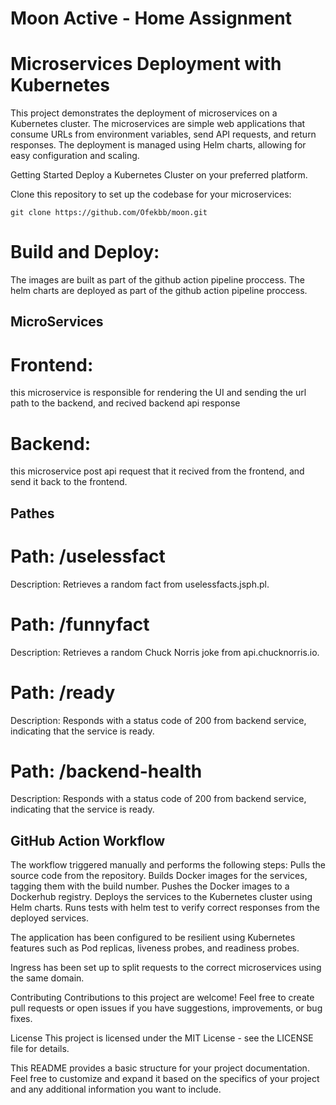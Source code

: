 # Moon Active - Home Assignment
# Microservices Deployment with Kubernetes
This project demonstrates the deployment of microservices on a Kubernetes cluster. The microservices are simple web applications that consume URLs from environment variables, send API requests, and return responses. The deployment is managed using Helm charts, allowing for easy configuration and scaling.

Getting Started
Deploy a Kubernetes Cluster on your preferred platform.

Clone this repository to set up the codebase for your microservices:
```
git clone https://github.com/Ofekbb/moon.git
```

# Build and Deploy:
The images are built as part of the github action pipeline proccess.
The helm charts are deployed as part of the github action pipeline proccess.

## MicroServices 
# Frontend: 
this microservice is responsible for rendering the UI and sending the url path to the backend,
and recived backend api response  

# Backend:
this microservice post api request that it recived from the frontend, and send it back to the frontend.

## Pathes
# Path: /uselessfact
Description: Retrieves a random fact from uselessfacts.jsph.pl.

# Path: /funnyfact
Description: Retrieves a random Chuck Norris joke from api.chucknorris.io.

# Path: /ready
Description: Responds with a status code of 200 from backend service, indicating that the service is ready.

# Path: /backend-health
Description: Responds with a status code of 200 from backend service, indicating that the service is ready.


## GitHub Action Workflow
The workflow triggered manually and performs the following steps:
Pulls the source code from the repository.
Builds Docker images for the services, tagging them with the build number.
Pushes the Docker images to a Dockerhub registry.
Deploys the services to the Kubernetes cluster using Helm charts.
Runs tests with helm test to verify correct responses from the deployed services.


The application has been configured to be resilient using Kubernetes features such as Pod replicas, liveness probes, and readiness probes.

Ingress has been set up to split requests to the correct microservices using the same domain.

Contributing
Contributions to this project are welcome! Feel free to create pull requests or open issues if you have suggestions, improvements, or bug fixes.

License
This project is licensed under the MIT License - see the LICENSE file for details.

This README provides a basic structure for your project documentation. Feel free to customize and expand it based on the specifics of your project and any additional information you want to include.